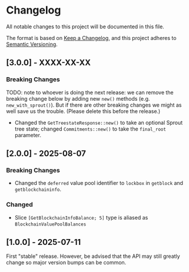 # Changelog

All notable changes to this project will be documented in this file.

The format is based on [Keep a Changelog](https://keepachangelog.com/en/1.0.0/),
and this project adheres to [Semantic Versioning](https://semver.org/spec/v2.0.0.html).

## [3.0.0] - XXXX-XX-XX

### Breaking Changes

TODO: note to whoever is doing the next release: we can remove the breaking
change below by adding new `new()` methods (e.g. `new_with_sprout()`). But if
there are other breaking changes we might as well save us the trouble. (Please
delete this before the release.)

- Changed the `GetTreestateResponse::new()` to take an optional Sprout tree state;
  changed `Commitments::new()` to take the `final_root` parameter.

## [2.0.0] - 2025-08-07

### Breaking Changes

- Changed the `deferred` value pool identifier to `lockbox` in `getblock` and
  `getblockchaininfo`.

### Changed

- Slice `[GetBlockchainInfoBalance; 5]` type is aliased as `BlockchainValuePoolBalances`

## [1.0.0] - 2025-07-11

First "stable" release. However, be advised that the API may still greatly
change so major version bumps can be common.
